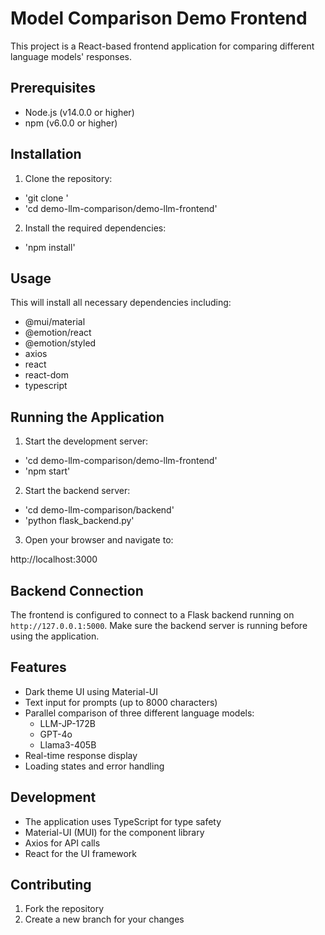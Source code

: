 # Model Comparison Demo Frontend

This project is a React-based frontend application for comparing different language models' responses.

## Prerequisites

- Node.js (v14.0.0 or higher)
- npm (v6.0.0 or higher)

## Installation

1. Clone the repository:

- 'git clone <your-repository-url>'
- 'cd demo-llm-comparison/demo-llm-frontend'

2. Install the required dependencies:

- 'npm install'

## Usage


This will install all necessary dependencies including:
- @mui/material
- @emotion/react
- @emotion/styled
- axios
- react
- react-dom
- typescript

## Running the Application

1. Start the development server:

- 'cd demo-llm-comparison/demo-llm-frontend'
- 'npm start'

2. Start the backend server:

- 'cd demo-llm-comparison/backend'
- 'python flask_backend.py'

3. Open your browser and navigate to:

http://localhost:3000


## Backend Connection

The frontend is configured to connect to a Flask backend running on `http://127.0.0.1:5000`. Make sure the backend server is running before using the application.

## Features

- Dark theme UI using Material-UI
- Text input for prompts (up to 8000 characters)
- Parallel comparison of three different language models:
  - LLM-JP-172B
  - GPT-4o
  - Llama3-405B
- Real-time response display
- Loading states and error handling

## Development

- The application uses TypeScript for type safety
- Material-UI (MUI) for the component library
- Axios for API calls
- React for the UI framework

## Contributing

1. Fork the repository
2. Create a new branch for your changes
